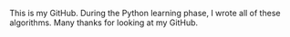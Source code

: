 This is my GitHub. During the Python learning phase, I wrote all of these algorithms. Many thanks for looking at my GitHub.
